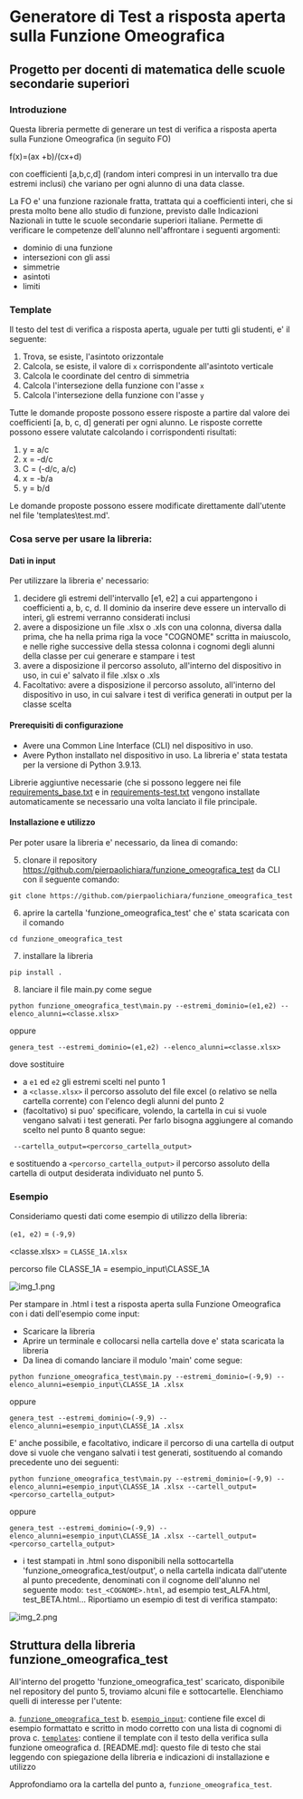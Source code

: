 # Generatore di Test a risposta aperta sulla Funzione Omeografica
## Progetto per docenti di matematica delle scuole secondarie superiori

### Introduzione
Questa libreria permette di generare un test di verifica a risposta aperta sulla Funzione Omeografica (in seguito FO) 

f(x)=(ax +b)/(cx+d) 

con coefficienti [a,b,c,d] (random interi compresi in un intervallo tra due estremi inclusi) che variano per ogni alunno 
di una data classe. 

La FO e' una funzione razionale fratta, trattata qui a coefficienti interi, che si presta molto bene allo studio di 
funzione, previsto dalle Indicazioni Nazionali in tutte le scuole secondarie superiori italiane.
Permette di verificare le competenze dell'alunno nell'affrontare i seguenti argomenti:
- dominio di una funzione
- intersezioni con gli assi
- simmetrie
- asintoti
- limiti

### Template 
Il testo del test di verifica a risposta aperta, uguale per tutti gli studenti, e' il seguente:

1. Trova, se esiste, l'asintoto orizzontale
2. Calcola, se esiste, il valore di `x` corrispondente all'asintoto verticale
3. Calcola le coordinate del centro di simmetria
4. Calcola l'intersezione della funzione con l'asse `x`
5. Calcola l'intersezione della funzione con l'asse `y`

Tutte le domande proposte possono essere risposte a partire dal valore dei coefficienti [a, b, c, d] generati per ogni alunno.
Le risposte corrette possono essere valutate calcolando i corrispondenti risultati:
1. y = a/c
2. x = -d/c
3. C = (-d/c, a/c)
4. x = -b/a
5. y = b/d

Le domande proposte possono essere modificate direttamente dall'utente nel file 'templates\test.md'.

### Cosa serve per usare la libreria: 
#### Dati in input
Per utilizzare la libreria e' necessario:
1. decidere gli estremi dell'intervallo [e1, e2] a cui appartengono i coefficienti a, b, c, d. Il dominio da inserire deve 
essere un intervallo di interi, gli estremi verranno considerati inclusi
2. avere a disposizione un file <classe>.xlsx o <classe>.xls con una colonna, diversa dalla prima, che ha nella prima riga la voce "COGNOME" 
scritta in maiuscolo, e nelle righe successive della stessa colonna i cognomi degli alunni della classe per cui generare
e stampare i test
3. avere a disposizione il percorso assoluto, all'interno del dispositivo in uso, in cui e' salvato il file <classe>.xlsx 
o <classe>.xls
4. Facoltativo: avere a disposizione il percorso assoluto, all'interno del dispositivo in uso, in cui salvare i test di 
verifica generati in output per la classe scelta

#### Prerequisiti di configurazione
- Avere una Common Line Interface (CLI) nel dispositivo in uso.
- Avere Python installato nel dispositivo in uso. La libreria e' stata testata per la versione di Python 3.9.13. 

Librerie aggiuntive necessarie (che si possono leggere nei file [requirements_base.txt](https://github.com/pierpaolichiara/funzione_omeografica_test/blob/main/requirements-base.txt) e in [requirements-test.txt](https://github.com/pierpaolichiara/funzione_omeografica_test/blob/main/requirements-test.txt) vengono installate automaticamente se necessario una volta lanciato il file principale.

#### Installazione e utilizzo
Per poter usare la libreria e' necessario, da linea di comando:

5. clonare il repository https://github.com/pierpaolichiara/funzione_omeografica_test da CLI con il seguente comando:

`git clone https://github.com/pierpaolichiara/funzione_omeografica_test`

6. aprire la cartella 'funzione_omeografica_test' che e' stata scaricata con il comando 

`cd funzione_omeografica_test`

7. installare la libreria 

`pip install .`

8. lanciare il file main.py come segue

`python funzione_omeografica_test\main.py --estremi_dominio=(e1,e2) --elenco_alunni=<classe.xlsx>`
   
oppure

`genera_test --estremi_dominio=(e1,e2) --elenco_alunni=<classe.xlsx>`


dove sostituire 
- a `e1` ed `e2` gli estremi scelti nel punto 1 
- a `<classe.xlsx>` il percorso assoluto del file excel (o relativo se nella cartella corrente) con l'elenco degli alunni del punto 2
- (facoltativo) si puo' specificare, volendo, la cartella in cui si vuole vengano salvati i test generati. Per farlo bisogna 
aggiungere al comando scelto nel punto 8 quanto segue:

` --cartella_output=<percorso_cartella_output>`

e sostituendo a `<percorso_cartella_output>` il percorso assoluto della cartella di output desiderata individuato 
nel punto 5.

### Esempio
Consideriamo questi dati come esempio di utilizzo della libreria:

`(e1, e2)` = `(-9,9)`

<classe.xlsx> = `CLASSE_1A.xlsx`

percorso file CLASSE_1A = esempio_input\CLASSE_1A

![img_1.png](img_1.png)

Per stampare in .html i test a risposta aperta sulla Funzione Omeografica con i dati dell'esempio come input: 
- Scaricare la libreria
- Aprire un terminale e collocarsi nella cartella dove e' stata scaricata la libreria
- Da linea di comando lanciare il modulo 'main' come segue:

`python funzione_omeografica_test\main.py --estremi_dominio=(-9,9) --elenco_alunni=esempio_input\CLASSE_1A
.xlsx`

oppure

`genera_test --estremi_dominio=(-9,9) --elenco_alunni=esempio_input\CLASSE_1A
.xlsx`
  
  E' anche possibile, e facoltativo, indicare il percorso di una cartella di output dove si vuole che vengano salvati i test generati,
  sostituendo al comando precedente uno dei seguenti:

`python funzione_omeografica_test\main.py --estremi_dominio=(-9,9) --elenco_alunni=esempio_input\CLASSE_1A
.xlsx --cartell_output=<percorso_cartella_output>`

  oppure

`genera_test --estremi_dominio=(-9,9) --elenco_alunni=esempio_input\CLASSE_1A
.xlsx --cartell_output=<percorso_cartella_output>`

- i test stampati in .html sono disponibili nella sottocartella 'funzione_omeografica_test/output', 
o nella cartella indicata dall'utente al punto precedente, denominati con il cognome dell'alunno nel seguente modo:
`test_<COGNOME>.html`,
ad esempio test_ALFA.html, test_BETA.html... 
Riportiamo un esempio di test di verifica stampato:

![img_2.png](img_2.png)

## Struttura della libreria funzione_omeografica_test
All'interno del progetto 'funzione_omeografica_test' scaricato, disponibile nel repository del punto 5, troviamo alcuni
file e sottocartelle. Elenchiamo quelli di interesse per l'utente:

a. [`funzione_omeografica_test`](https://github.com/pierpaolichiara/funzione_omeografica_test/tree/main/funzione_omeografica_test)
b. [`esempio_input`](https://github.com/pierpaolichiara/funzione_omeografica_test/tree/main/esempio_input): contiene file excel di esempio formattato e scritto in modo corretto con una lista di cognomi di prova
c. [`templates`](https://github.com/pierpaolichiara/funzione_omeografica_test/tree/main/templates): contiene il template 
   con il testo della verifica sulla funzione omeografica
d. [README.md]: questo file di testo che stai leggendo con spiegazione della libreria e indicazioni di installazione e utilizzo

Approfondiamo ora la cartella del punto a, `funzione_omeografica_test`.


